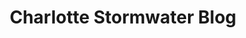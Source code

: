 ---
title: Charlotte Stormwater Blog
description: Stay informed with the Charlotte Stormwater Blog—covering inspections, maintenance tips, regulatory updates, and practical solutions to keep your stormwater systems compliant and resilient.
---